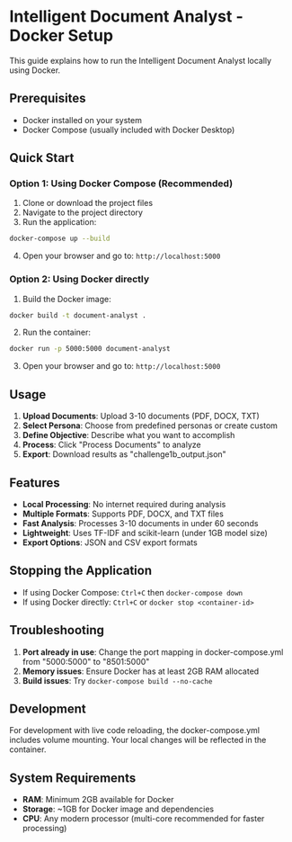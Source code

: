 # Intelligent Document Analyst - Docker Setup

This guide explains how to run the Intelligent Document Analyst locally using Docker.

## Prerequisites

- Docker installed on your system
- Docker Compose (usually included with Docker Desktop)

## Quick Start

### Option 1: Using Docker Compose (Recommended)

1. Clone or download the project files
2. Navigate to the project directory
3. Run the application:

```bash
docker-compose up --build
```

4. Open your browser and go to: `http://localhost:5000`

### Option 2: Using Docker directly

1. Build the Docker image:

```bash
docker build -t document-analyst .
```

2. Run the container:

```bash
docker run -p 5000:5000 document-analyst
```

3. Open your browser and go to: `http://localhost:5000`

## Usage

1. **Upload Documents**: Upload 3-10 documents (PDF, DOCX, TXT)
2. **Select Persona**: Choose from predefined personas or create custom
3. **Define Objective**: Describe what you want to accomplish
4. **Process**: Click "Process Documents" to analyze
5. **Export**: Download results as "challenge1b_output.json"

## Features

- **Local Processing**: No internet required during analysis
- **Multiple Formats**: Supports PDF, DOCX, and TXT files
- **Fast Analysis**: Processes 3-10 documents in under 60 seconds
- **Lightweight**: Uses TF-IDF and scikit-learn (under 1GB model size)
- **Export Options**: JSON and CSV export formats

## Stopping the Application

- If using Docker Compose: `Ctrl+C` then `docker-compose down`
- If using Docker directly: `Ctrl+C` or `docker stop <container-id>`

## Troubleshooting

1. **Port already in use**: Change the port mapping in docker-compose.yml from "5000:5000" to "8501:5000"
2. **Memory issues**: Ensure Docker has at least 2GB RAM allocated
3. **Build issues**: Try `docker-compose build --no-cache`

## Development

For development with live code reloading, the docker-compose.yml includes volume mounting. Your local changes will be reflected in the container.

## System Requirements

- **RAM**: Minimum 2GB available for Docker
- **Storage**: ~1GB for Docker image and dependencies
- **CPU**: Any modern processor (multi-core recommended for faster processing)
